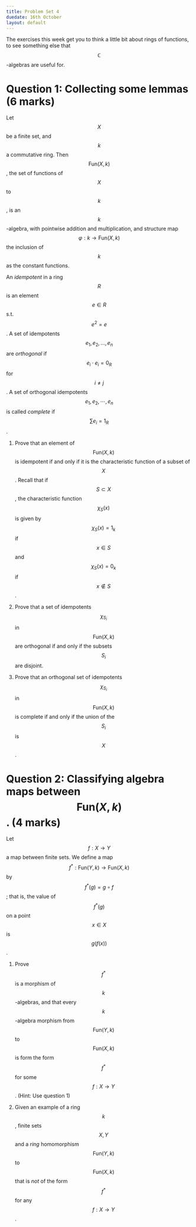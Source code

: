 ```yaml
---
title: Problem Set 4
duedate: 16th October
layout: default
---
```



The exercises this week get you to think a little bit about rings of functions, to see something else that $$\mathbb{C}$$-algebras are useful for.



Question 1: Collecting some lemmas (6 marks)
===
Let $$X$$ be a finite set, and $$k$$ a commutative ring.  Then $$\textrm{Fun}(X, k)$$, the set of functions of $$X$$ to $$k$$, is an $$k$$-algebra, with pointwise addition and multiplication, and structure map $$\varphi:k\to\textrm{Fun}(X,k)$$ the inclusion of $$k$$ as the constant functions.

An *idempotent* in a ring $$R$$ is an element $$e\in R$$ s.t. $$e^2=e$$.  A set of idempotents $$e_1,e_2, \dots, e_n$$ are *orthogonal* if $$e_i\cdot e_i=0_R$$ for $$i\neq j$$.  A set of orthogonal idempotents $$e_1,e_2,\cdots, e_n$$ is called *complete* if $$\sum e_i=1_R$$.


1. Prove that an element of $$\textrm{Fun}(X,k)$$ is idempotent if and only if it is the characteristic function of a subset of $$X$$.  Recall that if $$S\subset X$$, the characteristic function $$\chi_S(x)$$ is given by $$\chi_S(x)=1_k$$ if $$x\in S$$ and $$\chi_S(x)=0_k$$ if $$x\notin S$$.

2. Prove that a set of idempotents $$\chi_{S_i}$$ in $$\textrm{Fun}(X,k)$$ are orthogonal if and only if the subsets $$S_i$$ are disjoint.

3. Prove that an orthogonal set of idempotents $$\chi_{S_i}$$ in $$\textrm{Fun}(X,k)$$ is complete if and only if the union of the $$S_i$$ is $$X$$.


Question 2: Classifying algebra maps between $$\textrm{Fun}(X,k)$$. (4 marks)
===

Let $$f:X\to Y$$ a map between finite sets.  We define a map $$f^*:\textrm{Fun}(Y,k)\to \textrm{Fun}(X,k)$$ by $$f^*(g)=g\circ f$$; that is, the value of $$f^*(g)$$ on a point $$x\in X$$ is $$g(f(x))$$.


1. Prove $$f^*$$ is a morphism of $$k$$-algebras, and that every $$k$$-algebra morphism from $$\textrm{Fun}(Y,k)$$ to $$\textrm{Fun}(X,k)$$ is form the form $$f^*$$ for some $$f:X\to Y$$.  (Hint: Use question 1)

2. Given an example of a ring $$k$$, finite sets $$X, Y$$ and a *ring* homomorphism $$\textrm{Fun}(Y,k)$$ to $$\textrm{Fun}(X,k)$$ that is *not* of the form $$f^*$$ for any $$f:X\to Y$$.

